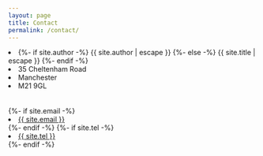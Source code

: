 ```yaml
---
layout: page
title: Contact
permalink: /contact/
---
```


<div class="contact-list">
  <li class="p-name">
    {%- if site.author -%}
      {{ site.author | escape }}
    {%- else -%}
      {{ site.title | escape }}
    {%- endif -%}
    </li>
    <li>
    35 Cheltenham Road<li>Manchester<li>M21 9GL
    <br>  <br>
     <br>
    {%- if site.email -%}
    <li><a class="u-email" href="mailto:{{ site.email }}">{{ site.email }}</a></li>
    {%- endif -%}
    {%- if site.tel -%}
    <li><a href="tel:{{ site.tel }}">{{ site.tel }}</a></li>
    {%- endif -%}
